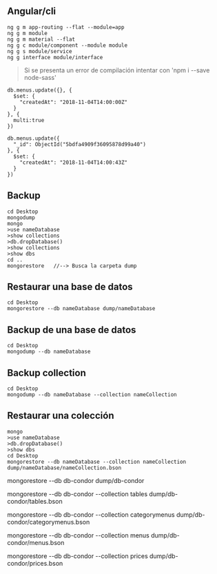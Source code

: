 ## Angular/cli

```shell
ng g m app-routing --flat --module=app
ng g m module
ng g m material --flat
ng g c module/component --module module
ng g s module/service
ng g interface module/interface
```

>Si se presenta un error de compilación intentar con 'npm i --save node-sass'

```shell
db.menus.update({}, {
  $set: {
    "createdAt": "2018-11-04T14:00:00Z"
  }
}, {
  multi:true
})

db.menus.update({
  "_id": ObjectId("5bdfa4909f36095878d99a40")
}, {
  $set: {
    "createdAt": "2018-11-04T14:00:43Z"
  }
})
```

## Backup

```shell
cd Desktop
mongodump
mongo
>use nameDatabase
>show collections
>db.dropDatabase()
>show collections
>show dbs
cd ..
mongorestore   //--> Busca la carpeta dump
```

## Restaurar una base de datos

```shell
cd Desktop
mongorestore --db nameDatabase dump/nameDatabase
```

## Backup de una base de datos

```shell
cd Desktop
mongodump --db nameDatabase
```

## Backup collection

```shell
cd Desktop
mongodump --db nameDatabase --collection nameCollection
```

## Restaurar una colección

```shell
mongo
>use nameDatabase
>db.dropDatabase()
>show dbs
cd Desktop
mongorestore --db nameDatabase --collection nameCollection dump/nameDatabase/nameCollection.bson
```

mongorestore --db db-condor dump/db-condor

mongorestore --db db-condor --collection tables dump/db-condor/tables.bson

mongorestore --db db-condor --collection categorymenus dump/db-condor/categorymenus.bson

mongorestore --db db-condor --collection menus dump/db-condor/menus.bson

mongorestore --db db-condor --collection prices dump/db-condor/prices.bson
